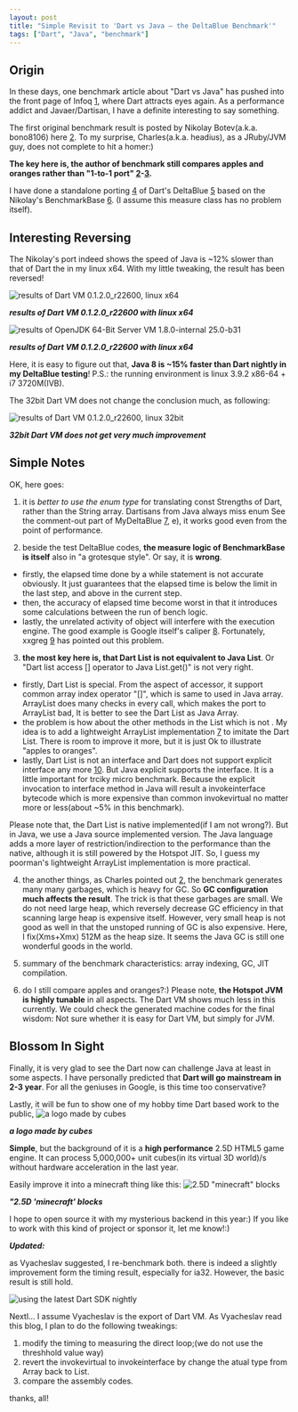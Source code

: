 ```yaml
---
layout: post
title: "Simple Revisit to 'Dart vs Java — the DeltaBlue Benchmark'"
tags: ["Dart", "Java", "benchmark"]
---
```


## Origin
In these days, one benchmark article about "Dart vs Java" has pushed into the front page of Infoq [1], where Dart attracts eyes again. As a performance addict and Javaer/Dartisan, I have a definite interesting to say something.

The first original benchmark result is posted by Nikolay Botev(a.k.a. bono8106) here [2]. To my surprise, Charles(a.k.a. headius), as a JRuby/JVM guy, does not complete to hit a homer:) 

**The key here is, the author of benchmark still compares apples and oranges rather than "1-to-1 port" [2]-[3].**

I have done a standalone porting [4] of Dart's DeltaBlue [5] based on the Nikolay's BenchmarkBase [6]. (I assume this measure class has no problem itself).


## Interesting Reversing
The Nikolay's port indeed shows the speed of Java is ~12% slower than that of Dart the in my linux x64. With my little tweaking, the result has been reversed!

![results of Dart VM 0.1.2.0_r22600, linux x64](/assets/img/posts/simple_img/dartvm_linux64.png)

_**results of Dart VM 0.1.2.0_r22600 with linux x64**_

![results of OpenJDK 64-Bit Server VM 1.8.0-internal 25.0-b31](/assets/img/posts/simple_img/java8_linux64.png)

_**results of Dart VM 0.1.2.0_r22600 with linux x64**_

Here, it is easy to figure out that, **Java 8 is ~15% faster than Dart nightly in my DeltaBlue testing**! P.S.: the running environment is linux 3.9.2 x86-64 + i7 3720M(IVB). 

The 32bit Dart VM does not change the conclusion much, as following:

![results of Dart VM 0.1.2.0_r22600, linux 32bit](/assets/img/posts/simple_img/dartvm_linux32.png)

_**32bit Dart VM does not get very much improvement**_


## Simple Notes
OK, here goes: 

1. it is *better to use the enum type* for translating const Strengths of Dart, rather than the String array. Dartisans from Java always miss enum See the comment-out part of MyDeltaBlue [7], e), it works good even from the point of performance. 

2. beside the test DeltaBlue codes, **the measure logic of BenchmarkBase is itself** also in "a grotesque style". Or say, it is **wrong**. 
  * firstly, the elapsed time done by a while statement is not accurate obviously. It just guarantees that the elapsed time is below the limit in the last step, and above in the current step. 
  * then, the accuracy of elapsed time become worst in that it introduces some calculations between the run of bench logic. 
  * lastly, the unrelated activity of object will interfere with the execution engine.
The good example is Google itself's caliper [8]. Fortunately, xxgreg [9] has pointed out this problem.

3. **the most key here is, that Dart List is not equivalent to Java List**. Or "Dart list access [] operator to Java List.get()" is not very right.
  * firstly, Dart List is special. From the aspect of accessor, it support common array index operator "[]", which is same to used in Java array. ArrayList does many checks in every call, which makes the port to ArrayList bad, It is better to see the Dart List as Java Array. 
  * the problem is how about the other methods in the List which is not . My idea is to add a lightweight ArrayList implementation [7] to imitate the Dart List. There is room to improve it more, but it is just Ok to illustrate "apples to oranges".
  * lastly, Dart List is not an interface and Dart does not support explicit interface any more [10]. But Java explicit supports the interface. It is a little important for trciky micro benchmark. Because the explicit invocation to interface method in Java will result a invokeinterface bytecode which is more expensive than common invokevirtual no matter more or less(about ~5% in this benchmark).

Please note that, the Dart List is native implemented(if I am not wrong?). But in Java, we use a Java source implemented version. The Java language adds a more layer of restriction/indirection to the performance than the native, although it is still powered by the Hotspot JIT. So, I guess my poorman's lightweight ArrayList implementation is more practical.

4. the another things, as Charles pointed out [2], the benchmark generates many many garbages, which is heavy for GC. So **GC configuration much affects the result**. 
The trick is that these garbages are small. We do not need large heap, which reversely decrease GC efficiency in that scanning large heap is expensive itself. However, very small heap is not good as well in that the unstoped running of GC is also expensive. Here, I fix(Xms+Xmx) 512M as the heap size. It seems the Java GC is still one wonderful goods in the world.

5. summary of the benchmark characteristics: array indexing, GC, JIT compilation.

6. do I still compare apples and oranges?:) Please note, **the Hotspot JVM is highly tunable** in all aspects. The Dart VM shows much less in this currently. We could check the generated machine codes for the final wisdom: Not sure whether it is easy for Dart VM, but simply for JVM.


## Blossom In Sight
Finally, it is very glad to see the Dart now can challenge Java at least in some aspects. I have personally predicted that **Dart will go mainstream in 2-3 year**. For all the geniuses in Google, is this time too conservative?

Lastly, it will be fun to show one of my hobby time Dart based work to the public,
![a logo made by cubes](/assets/img/posts/simple_img/cubee_logo.png)

_**a logo made by cubes**_

**Simple**, but the background of it is a **high performance** 2.5D HTML5 game engine. It can process 5,000,000+ unit cubes(in its virtual 3D world)/s without hardware acceleration in the last year.

Easily improve it into a minecraft thing like this:
![2.5D "minecraft" blocks](/assets/img/posts/simple_img/engine_early.png)

_**"2.5D 'minecraft' blocks**_

I hope to open source it with my mysterious backend in this year:) If you like to work with this kind of project or sponsor it, let me know!:)

_**Updated:**_

as Vyacheslav suggested, I re-benchmark both. there is indeed a slightly improvement form the timing result, especially for ia32. However, the basic result is still hold. 

![using the latest Dart SDK nightly](/assets/img/posts/simple_img/latest_benchmark_snapshot.png)

Nextl... I assume Vyacheslav is the export of Dart VM. As Vyacheslav read this blog, I plan to do the following tweakings: 
1. modify the timing to measuring the direct loop;(we do not use the threshhold value way)
2. revert the invokevirtual to invokeinterface by change the atual type from Array back to List.
3. compare the assembly codes.

thanks, all! 


[1]: http://www.infoq.com/news/2013/05/Dart-Java-DeltaBlue 
[2]: http://bonovox.be/blog/?p=128
[3]: http://www.reddit.com/r/programming/comments/1e2jhr/dart_vs_java_the_deltablue_benchmark/
[4]: https://github.com/jinmingjian/benchmark_harness_java 
[5]: https://github.com/dart-lang/benchmark_harness/
[6]: https://github.com/bono8106/benchmark_harness_java
[7]: https://github.com/jinmingjian/benchmark_harness_java/blob/master/deltablue/src/example/MyDeltaBlue.java
[8]: http://code.google.com/p/caliper
[9]: https://github.com/xxgreg/deltablue
[10]: http://www.dartlang.org/articles/m1-language-changes/#no-explicit-interfaces